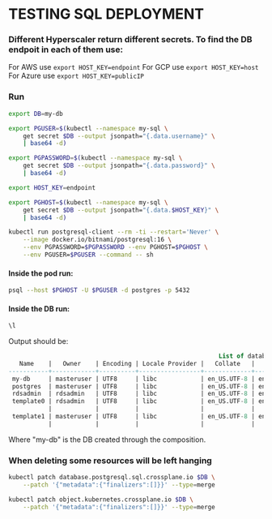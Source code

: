 # TESTING SQL DEPLOYMENT

### Different Hyperscaler return different secrets. To find the DB endpoit in each of them use:

For AWS use ```export HOST_KEY=endpoint```
For GCP use ```export HOST_KEY=host```
For Azure use ```export HOST_KEY=publicIP```


### Run

```bash
export DB=my-db

export PGUSER=$(kubectl --namespace my-sql \
    get secret $DB --output jsonpath="{.data.username}" \
    | base64 -d)

export PGPASSWORD=$(kubectl --namespace my-sql \
    get secret $DB --output jsonpath="{.data.password}" \
    | base64 -d)

export HOST_KEY=endpoint

export PGHOST=$(kubectl --namespace my-sql \
    get secret $DB --output jsonpath="{.data.$HOST_KEY}" \
    | base64 -d)

kubectl run postgresql-client --rm -ti --restart='Never' \
    --image docker.io/bitnami/postgresql:16 \
    --env PGPASSWORD=$PGPASSWORD --env PGHOST=$PGHOST \
    --env PGUSER=$PGUSER --command -- sh
```

#### Inside the pod run:
```bash
psql --host $PGHOST -U $PGUSER -d postgres -p 5432
```
 
#### Inside the DB run:
```bash
\l
```
Output should be:
```sql
                                                          List of databases
   Name    |   Owner    | Encoding | Locale Provider |   Collate   |    Ctype    | ICU Locale | ICU Rules |     Access privileges
-----------+------------+----------+-----------------+-------------+-------------+------------+-----------+---------------------------
 my-db     | masteruser | UTF8     | libc            | en_US.UTF-8 | en_US.UTF-8 |            |           |
 postgres  | masteruser | UTF8     | libc            | en_US.UTF-8 | en_US.UTF-8 |            |           |
 rdsadmin  | rdsadmin   | UTF8     | libc            | en_US.UTF-8 | en_US.UTF-8 |            |           | rdsadmin=CTc/rdsadmin
 template0 | rdsadmin   | UTF8     | libc            | en_US.UTF-8 | en_US.UTF-8 |            |           | =c/rdsadmin              +
           |            |          |                 |             |             |            |           | rdsadmin=CTc/rdsadmin
 template1 | masteruser | UTF8     | libc            | en_US.UTF-8 | en_US.UTF-8 |            |           | =c/masteruser            +
           |            |          |                 |             |             |            |           | masteruser=CTc/masteruser
```

Where "my-db" is the DB created through the composition.



### When deleting some resources will be left hanging
```bash
kubectl patch database.postgresql.sql.crossplane.io $DB \
    --patch '{"metadata":{"finalizers":[]}}' --type=merge

kubectl patch object.kubernetes.crossplane.io $DB \
    --patch '{"metadata":{"finalizers":[]}}' --type=merge
```
